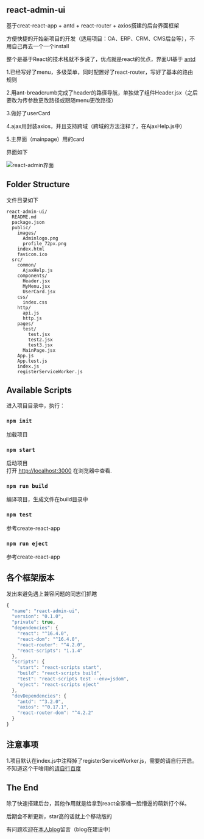
## react-admin-ui

基于creat-react-app + antd + react-router + axios搭建的后台界面框架<br>

方便快捷的开始新项目的开发（适用项目：OA、ERP、CRM、CMS后台等），不用自己再去一个一个install<br>

整个是基于React的技术栈就不多说了，优点就是react的优点，界面UI基于 [antd](http://ant.design/)<br>

1.已经写好了menu，多级菜单，同时配置好了react-router，写好了基本的路由规则 <br>

2.用ant-breadcrumb完成了header的路径导航，单独做了组件Header.jsx（之后要改为传参数更改路径或跟随menu更改路径）<br>

3.做好了userCard<br>

4.ajax用封装axios，并且支持跨域（跨域的方法注释了，在AjaxHelp.js中）<br>

5.主界面（mainpage）用的card<br>

界面如下<br>

![react-admin界面](http://7xqg7e.com1.z0.glb.clouddn.com/ui.PNG)<br>

## Folder Structure

文件目录如下

```
react-admin-ui/
  README.md
  package.json
  public/
    images/
      Adminlogo.png
      profile_72px.png
    index.html
    favicon.ico
  src/
    common/
      AjaxHelp.js
    components/
      Header.jsx
      MyMenu.jsx
      UserCard.jsx
    css/
      index.css
    http/
      api.js
      http.js
    pages/
      test/
        test.jsx
        test2.jsx
        test3.jsx
      MainPage.jsx
    App.js
    App.test.js
    index.js
    registerServiceWorker.js
```


## Available Scripts

进入项目目录中，执行：

### `npm init`

加载项目

### `npm start`

启动项目<br>
打开 [http://localhost:3000](http://localhost:3000) 在浏览器中查看.

### `npm run build`

编译项目，生成文件在build目录中

### `npm test`

参考create-react-app

### `npm run eject`

参考create-react-app

## 各个框架版本

发出来避免遇上兼容问题的同志们抓瞎

```js
{
  "name": "react-admin-ui",
  "version": "0.1.0",
  "private": true,
  "dependencies": {
    "react": "^16.4.0",
    "react-dom": "^16.4.0",
    "react-router": "^4.2.0",
    "react-scripts": "1.1.4"
  },
  "scripts": {
    "start": "react-scripts start",
    "build": "react-scripts build",
    "test": "react-scripts test --env=jsdom",
    "eject": "react-scripts eject"
  },
  "devDependencies": {
    "antd": "^3.2.0",
    "axios": "^0.17.1",
    "react-router-dom": "^4.2.2"
  }
}
```


## 注意事项

1.项目默认在index.js中注释掉了registerServiceWorker.js，需要的请自行开启。不知道这个干啥用的[请自行百度](https://www.baidu.com/)


## The End
除了快速搭建后台，其他作用就是给拿到react全家桶一脸懵逼的萌新打个样。

后期会不断更新，star高的话就上个移动版的

有问题欢迎在[本人blog](http://520bamboo.club/)留言（blog在建设中）





